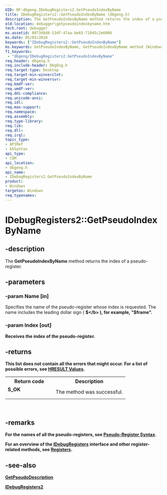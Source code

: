 ```yaml
---
UID: NF:dbgeng.IDebugRegisters2.GetPseudoIndexByName
title: IDebugRegisters2::GetPseudoIndexByName (dbgeng.h)
description: The GetPseudoIndexByName method returns the index of a pseudo-register.
old-location: debugger\getpseudoindexbyname.htm
tech.root: debugger
ms.assetid: 0973d8d8-53df-47aa-be65-71045c2e6006
ms.date: 05/03/2018
keywords: ["IDebugRegisters2::GetPseudoIndexByName"]
ms.keywords: GetPseudoIndexByName, GetPseudoIndexByName method [Windows Debugging], GetPseudoIndexByName method [Windows Debugging],IDebugRegisters2 interface, IDebugRegisters2 interface [Windows Debugging],GetPseudoIndexByName method, IDebugRegisters2.GetPseudoIndexByName, IDebugRegisters2::GetPseudoIndexByName, IDebugRegisters_95580025-4059-4a5b-bd68-d7ebfa20607e.xml, dbgeng/IDebugRegisters2::GetPseudoIndexByName, debugger.getpseudoindexbyname
f1_keywords:
 - "dbgeng/IDebugRegisters2.GetPseudoIndexByName"
req.header: dbgeng.h
req.include-header: DbgEng.h
req.target-type: Desktop
req.target-min-winverclnt: 
req.target-min-winversvr: 
req.kmdf-ver: 
req.umdf-ver: 
req.ddi-compliance: 
req.unicode-ansi: 
req.idl: 
req.max-support: 
req.namespace: 
req.assembly: 
req.type-library: 
req.lib: 
req.dll: 
req.irql: 
topic_type:
- APIRef
- kbSyntax
api_type:
- COM
api_location:
- dbgeng.h
api_name:
- IDebugRegisters2.GetPseudoIndexByName
product:
- Windows
targetos: Windows
req.typenames: 
---
```


# IDebugRegisters2::GetPseudoIndexByName


## -description


The <b>GetPseudoIndexByName</b>  method returns the index of a pseudo-register.


## -parameters




### -param Name [in]

Specifies the name of the pseudo-register whose index is requested.  The name includes the leading dollar sign ( <b>$</b> ), for example, "$frame".


### -param Index [out]

Receives the index of the pseudo-register.


## -returns



This list does not contain all the errors that might occur.  For a list of possible errors, see <a href="https://docs.microsoft.com/windows-hardware/drivers/debugger/hresult-values">HRESULT Values</a>.

<table>
<tr>
<th>Return code</th>
<th>Description</th>
</tr>
<tr>
<td width="40%">
<dl>
<dt><b>S_OK</b></dt>
</dl>
</td>
<td width="60%">
The method was successful.

</td>
</tr>
</table>
 




## -remarks



For the names of all the pseudo-registers, see <a href="https://docs.microsoft.com/windows-hardware/drivers/debugger/pseudo-register-syntax">Pseudo-Register Syntax</a>.

For an overview of the <a href="https://docs.microsoft.com/windows-hardware/drivers/ddi/dbgeng/nn-dbgeng-idebugregisters">IDebugRegisters</a> interface and other register-related methods, see <a href="https://docs.microsoft.com/windows-hardware/drivers/debugger/registers">Registers</a>.




## -see-also




<a href="https://docs.microsoft.com/windows-hardware/drivers/ddi/dbgeng/nf-dbgeng-idebugregisters2-getpseudodescription">GetPseudoDescription</a>



<a href="https://docs.microsoft.com/windows-hardware/drivers/ddi/dbgeng/nn-dbgeng-idebugregisters2">IDebugRegisters2</a>
 

 

